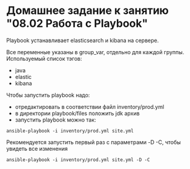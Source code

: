 # Домашнее задание к занятию "08.02 Работа с Playbook"

Playbook устанавливает elasticsearch и kibana на сервере. 

Все переменные указаны в group_var, отдельно для каждой группы. 
Используемый список тэгов: 
  * java
  * elastic
  * kibana

Чтобы запустить playbook надо:
  * отредактировать в соответствии файл inventory/prod.yml
  * в директории playbook/files положить jdk архив
  * запустить playbook можно так: 
```commandline
ansible-playbook -i inventory/prod.yml site.yml
```
Рекомендуется запустить первый раз с параметрами -D -C, чтобы увидеть все изменения
```commandline
ansible-playbook -i inventory/prod.yml site.yml -D -C
```